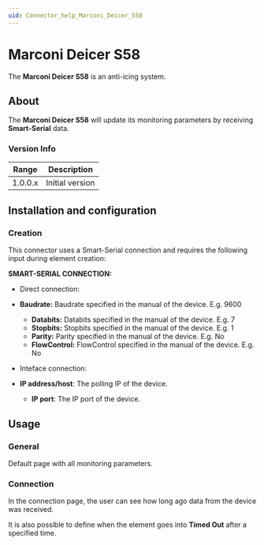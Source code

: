 ```yaml
---
uid: Connector_help_Marconi_Deicer_S58
---
```


# Marconi Deicer S58

The **Marconi Deicer S58** is an anti-icing system.

## About

The **Marconi Deicer S58** will update its monitoring parameters by receiving **Smart-Serial** data.

### Version Info

| Range     | Description     |
|------------------|-----------------|
| 1.0.0.x          | Initial version |

## Installation and configuration

### Creation

This connector uses a Smart-Serial connection and requires the following input during element creation:

**SMART-SERIAL CONNECTION:**

- Direct connection:

- **Baudrate:** Baudrate specified in the manual of the device. E.g. 9600
  - **Databits:** Databits specified in the manual of the device. E.g. 7
  - **Stopbits:** Stopbits specified in the manual of the device. E.g. 1
  - **Parity:** Parity specified in the manual of the device. E.g. No
  - **FlowControl:** FlowControl specified in the manual of the device. E.g. No

- Inteface connection:

- **IP address/host**: The polling IP of the device.
  - **IP port**: The IP port of the device.

## Usage

### General

Default page with all monitoring parameters.

### Connection

In the connection page, the user can see how long ago data from the device was received.

It is also possible to define when the element goes into **Timed Out** after a specified time.
